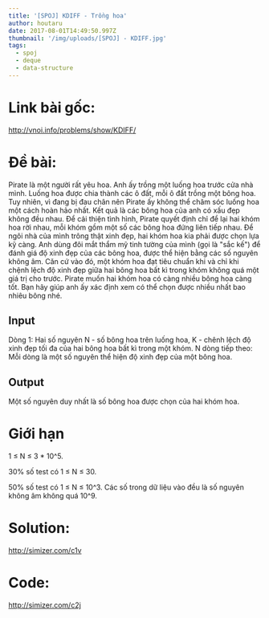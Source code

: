 ```yaml
---
title: '[SPOJ] KDIFF - Trồng hoa'
author: houtaru
date: 2017-08-01T14:49:50.997Z
thumbnail: '/img/uploads/[SPOJ] - KDIFF.jpg'
tags:
  - spoj
  - deque
  - data-structure
---
```

# Link bài gốc: 

<http://vnoi.info/problems/show/KDIFF/>

# Đề bài:

Pirate là một người rất yêu hoa. Anh ấy trồng một luống hoa trước cửa nhà mình. Luống hoa được chia thành các ô đất, mỗi ô đất trồng một bông hoa. Tuy nhiên, vì đang bị đau chân nên Pirate ấy không thể chăm sóc luống hoa một cách hoàn hảo nhất. Kết quả là các bông hoa của anh có xấu đẹp không đều nhau.
Để cải thiện tình hình, Pirate quyết định chỉ để lại hai khóm hoa rời nhau, mỗi khóm gồm một số các bông hoa đứng liên tiếp nhau. Để ngôi nhà của mình trông thật xinh đẹp, hai khóm hoa kia phải được chọn lựa kỹ càng. Anh dùng đôi mắt thẩm mỹ tinh tường của mình (gọi là "sắc kế") để đánh giá độ xinh đẹp của các bông hoa, được thể hiện bằng các số nguyên không âm. Căn cứ vào đó, một khóm hoa đạt tiêu chuẩn khi và chỉ khi chệnh lệch độ xinh đẹp giữa hai bông hoa bất kì trong khóm không quá một giá trị cho trước. Pirate muốn hai khóm hoa có càng nhiều bông hoa càng tốt. Bạn hãy giúp anh ấy xác định xem có thể chọn được nhiều nhất bao nhiêu bông nhé.

## Input
Dòng 1: Hai số nguyên N - số bông hoa trên luống hoa, K - chênh lệch độ xinh đẹp tối đa của hai bông hoa bất kì trong một khóm.
N dòng tiếp theo: Mỗi dòng là một số nguyên thể hiện độ xinh đẹp của một bông hoa.

## Output
Một số nguyên duy nhất là số bông hoa được chọn của hai khóm hoa.
# Giới hạn
1 ≤ N ≤ 3 * 10^5.

30% số test có 1 ≤ N ≤ 30.

50% số test có 1 ≤ N ≤ 10^3.
Các số trong dữ liệu vào đều là số nguyên không âm không quá 10^9.

# Solution: 

<http://simizer.com/c1v>


# Code: 

<http://simizer.com/c2j>


